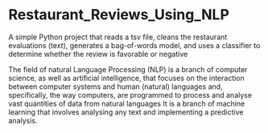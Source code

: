 # Restaurant_Reviews_Using_NLP

A simple Python project that reads a tsv file, cleans the restaurant evaluations (text), generates a bag-of-words model, and uses a classifier to determine whether the review is favorable or negative

The field of natural Language Processing (NLP) is a branch of computer science, as well as artificial intelligence, that focuses on the interaction between computer systems and human (natural) languages and, specifically, the way computers, are programmed to process and analyse vast quantities of data from natural languages It is a branch of machine learning that involves analysing any text and implementing a predictive analysis. 



